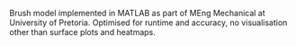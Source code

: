 Brush model implemented in MATLAB as part of MEng Mechanical at University of Pretoria.
Optimised for runtime and accuracy, no visualisation other than surface plots and heatmaps.
